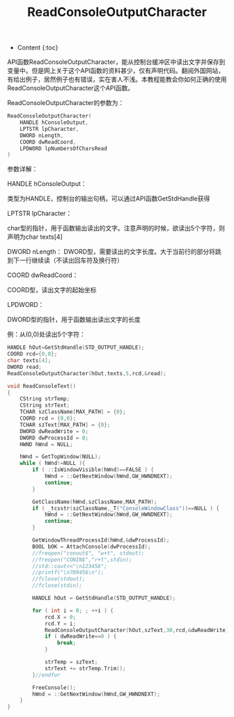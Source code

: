 ﻿---
layout:		post
category:	"program"
title:		"ReadConsoleOutputCharacter"
tags:		[]
---
- Content
{:toc}

API函数ReadConsoleOutputCharacter，能从控制台缓冲区中读出文字并保存到变量中。但是网上关于这个API函数的资料甚少，仅有声明代码。翻阅外国网站，有给出例子，居然例子也有错误，实在害人不浅。本教程能教会你如何正确的使用ReadConsoleOutputCharacter这个API函数。

ReadConsoleOutputCharacter的参数为：
```c
ReadConsoleOutputCharacter(
	HANDLE hConsoleOutput,
	LPTSTR lpCharacter,
	DWORD nLength,
	COORD dwReadCoord,
	LPDWORD lpNumbersOfCharsRead
)
```

参数详解：

HANDLE hConsoleOutput：

类型为HANDLE，控制台的输出句柄，可以通过API函数GetStdHandle获得

LPTSTR lpCharacter：

char型的指针，用于函数输出读出的文字。注意声明的时候，欲读出5个字符，则声明为char texts[4]

DWORD nLength：
DWORD型，需要读出的文字长度。大于当前行的部分将跳到下一行继续读（不读出回车符及换行符）

COORD dwReadCoord：

COORD型，读出文字的起始坐标

LPDWORD：

DWORD型的指针，用于函数输出读出文字的长度

例：从(0,0)处读出5个字符：
```c
HANDLE hOut=GetStdHandle(STD_OUTPUT_HANDLE);
COORD rcd={0,0};
char texts[4];
DWORD read;
ReadConsoleOutputCharacter(hOut,texts,5,rcd,&read);
```

```c
void ReadConsoleText()
{
	CString strTemp;
	CString strText;
	TCHAR szClassName[MAX_PATH] = {0};
	COORD rcd = {0,0};
	TCHAR szText[MAX_PATH] = {0};
	DWORD dwReadWrite = 0;
	DWORD dwProcessId = 0;
	HWND hWnd = NULL;

	hWnd = GetTopWindow(NULL);
	while ( hWnd!=NULL ){
		if ( ::IsWindowVisible(hWnd)==FALSE ) {
			hWnd = ::GetNextWindow(hWnd,GW_HWNDNEXT);
			continue;
		}

		GetClassName(hWnd,szClassName,MAX_PATH);
		if ( _tcsstr(szClassName,_T("ConsoleWindowClass"))==NULL ) {
			hWnd = ::GetNextWindow(hWnd,GW_HWNDNEXT);
			continue;
		}

		GetWindowThreadProcessId(hWnd,&dwProcessId);
		BOOL bOK = AttachConsole(dwProcessId);
		//freopen("conout$", "w+t", stdout); 
		//freopen("CONIN$","r+t",stdin);  
		//std::cout<<"\n123456";
		//printf("\n789456\n");
		//fclose(stdout);
		//fclose(stdin);

		HANDLE hOut = GetStdHandle(STD_OUTPUT_HANDLE);

		for ( int i = 0; ; ++i ) {
			rcd.X = 0;
			rcd.Y = i;
			ReadConsoleOutputCharacter(hOut,szText,30,rcd,&dwReadWrite);
			if ( dwReadWrite==0 ) {
				break;
			}

			strTemp = szText;
			strText += strTemp.Trim();
		}//endfor

		FreeConsole();
		hWnd = ::GetNextWindow(hWnd,GW_HWNDNEXT);
	}
}
```
